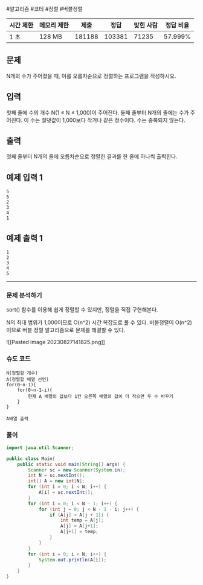 #알고리즘 #코테 #정렬 #버블정렬

|시간 제한|메모리 제한|제출|정답|맞힌 사람|정답 비율|
|---|---|---|---|---|---|
|1 초|128 MB|181188|103381|71235|57.999%|

## 문제

N개의 수가 주어졌을 때, 이를 오름차순으로 정렬하는 프로그램을 작성하시오.

## 입력

첫째 줄에 수의 개수 N(1 ≤ N ≤ 1,000)이 주어진다. 둘째 줄부터 N개의 줄에는 수가 주어진다. 이 수는 절댓값이 1,000보다 작거나 같은 정수이다. 수는 중복되지 않는다.

## 출력

첫째 줄부터 N개의 줄에 오름차순으로 정렬한 결과를 한 줄에 하나씩 출력한다.

## 예제 입력 1

```
5
5
2
3
4
1
```

## 예제 출력 1

```
1
2
3
4
5
```

---

### 문제 분석하기

sort() 함수를 이용해 쉽게 정렬할 수 있지만, 정렬을 직접 구현해본다.

N의 최대 범위가 1,000이므로 O(n^2) 시간 복잡도로 풀 수 있다. 버블정렬이 O(n^2) 이므로 버블 정렬 알고리즘으로 문제를 해결할 수 있다.

![[Pasted image 20230827141825.png]]

### 슈도 코드

```
N(정렬할 개수)
A(정렬할 배열 선언)
for(0~n-1){
	for(0~n-1-i){
		현재 A 배열의 값보다 1칸 오른쪽 배열의 값이 더 작으면 두 수 바꾸기
	}
}

A배열 출력
```

### 풀이

```java
import java.util.Scanner;

public class Main{
	public static void main(String[] args) {
		Scanner sc = new Scanner(System.in);
		int N = sc.nextInt();
		int[] A = new int[N];
		for (int i = 0; i < N; i++) {
			A[i] = sc.nextInt();
		}
		for (int i = 0; i < N - 1; i++) {
			for (int j = 0; j < N - 1 - i; j++) {
				if (A[j] > A[j + 1]) {
					int temp = A[j];
					A[j] = A[j+1];
					A[j+1] = temp;
				}
			}
		}
		for (int i = 0; i < N; i++) {
			System.out.println(A[i]);
		}
	}
}
```